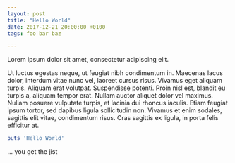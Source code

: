 ```yaml
---
layout: post
title: "Hello World"
date: 2017-12-21 20:00:00 +0100
tags: foo bar baz

---
```


Lorem ipsum dolor sit amet, consectetur adipiscing elit.

Ut luctus egestas neque, ut feugiat nibh condimentum in. Maecenas lacus dolor, interdum vitae nunc vel, laoreet cursus risus. Vivamus eget aliquam turpis. Aliquam erat volutpat. Suspendisse potenti. Proin nisl est, blandit eu turpis a, aliquam tempor erat. Nullam auctor aliquet dolor vel maximus. Nullam posuere vulputate turpis, et lacinia dui rhoncus iaculis. Etiam feugiat ipsum tortor, sed dapibus ligula sollicitudin non. Vivamus et enim sodales, sagittis elit vitae, condimentum risus. Cras sagittis ex ligula, in porta felis efficitur at.

```ruby
puts 'Hello World'
```

... you get the jist
